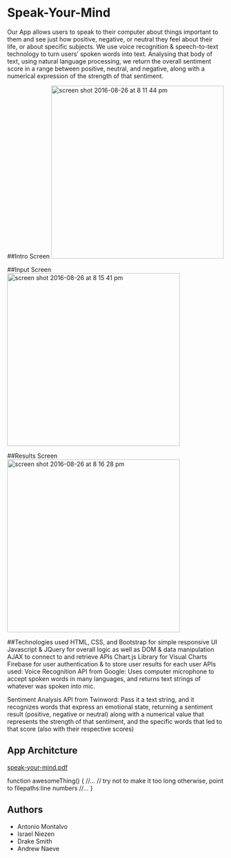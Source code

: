 <h1>Speak-Your-Mind</h1>

Our App allows users to speak to their computer about things important to them and see just how positive, negative, or neutral they feel about their life, or about specific subjects.  We use voice recognition & speech-to-text technology to turn users’ spoken words into text.  Analysing that body of text, using natural language processing, we return the overall sentiment score in a range between positive, neutral, and negative, along with a numerical expression of the strength of that sentiment.


##Intro Screen
<img width="400" alt="screen shot 2016-08-26 at 8 11 44 pm" src="https://cloud.githubusercontent.com/assets/16453456/18024888/03126b42-6bcb-11e6-9f5c-662d0cd86d39.png">

##Input Screen
<img width="400" margin-bottom="20px" alt="screen shot 2016-08-26 at 8 15 41 pm" src="https://cloud.githubusercontent.com/assets/16453456/18024903/91f7c104-6bcb-11e6-9c44-8fe1c7e6bb8d.png">

##Results Screen
<img width="400" alt="screen shot 2016-08-26 at 8 16 28 pm" src="https://cloud.githubusercontent.com/assets/16453456/18024910/d5f8178c-6bcb-11e6-963d-254b7c3eb412.png">

##Technologies used
HTML, CSS, and Bootstrap for simple  responsive UI
Javascript & JQuery for overall logic as well as DOM & data manipulation
AJAX to connect to and retrieve APIs
Chart.js Library for Visual Charts
Firebase for user authentication & to store user results for each user
APIs used:
Voice Recognition API from Google:
Uses computer microphone to accept spoken words in many languages, and returns text strings of whatever was spoken into mic.

Sentiment Analysis API from Twinword:
Pass it a text string, and it recognizes words that express an emotional state, returning a sentiment result (positive, negative or neutral) along with a numerical value that represents the strength of that sentiment, and the specific words that led to that score (also with their respective scores)

## App Architcture
[speak-your-mind.pdf](https://github.com/AntonioMontalvo/Speak-Your-Mind/files/440459/speak-your-mind.pdf)


function awesomeThing() {
    //...
    // try not to make it too long otherwise, point to filepaths:line numbers
    //...
}
## Authors
- Antonio Montalvo
- Israel Niezen
- Drake Smith
- Andrew Naeve


